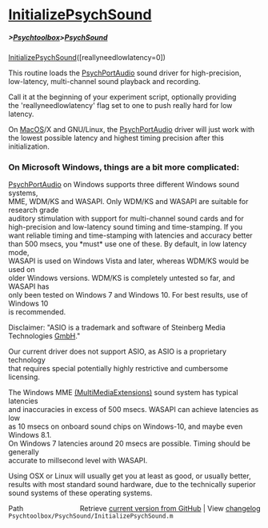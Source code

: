 # [InitializePsychSound](InitializePsychSound)
##### >[Psychtoolbox](Psychtoolbox)>[PsychSound](PsychSound)

[InitializePsychSound](InitializePsychSound)([reallyneedlowlatency=0])  
  
This routine loads the [PsychPortAudio](PsychPortAudio) sound driver for high-precision,  
low-latency, multi-channel sound playback and recording.  
  
Call it at the beginning of your experiment script, optionally providing  
the 'reallyneedlowlatency' flag set to one to push really hard for low  
latency.  
  
On [MacOS](MacOS)/X and GNU/Linux, the [PsychPortAudio](PsychPortAudio) driver will just work with  
the lowest possible latency and highest timing precision after this  
initialization.  
  
### On Microsoft Windows, things are a bit more complicated:  
  
[PsychPortAudio](PsychPortAudio) on Windows supports three different Windows sound systems,  
MME, WDM/KS and WASAPI. Only WDM/KS and WASAPI are suitable for research grade  
auditory stimulation with support for multi-channel sound cards and for  
high-precision and low-latency sound timing and time-stamping. If you  
want reliable timing and time-stamping with latencies and accuracy better  
than 500 msecs, you \*must\* use one of these. By default, in low latency mode,  
WASAPI is used on Windows Vista and later, whereas WDM/KS would be used on  
older Windows versions. WDM/KS is completely untested so far, and WASAPI has  
only been tested on Windows 7 and Windows 10. For best results, use of Windows 10  
is recommended.  
  
Disclaimer: "ASIO is a trademark and software of Steinberg Media  
Technologies [GmbH](GmbH)."  
  
Our current driver does not support ASIO, as ASIO is a proprietary technology  
that requires special potentially highly restrictive and cumbersome licensing.  
  
The Windows MME [(MultiMediaExtensions)]((MultiMediaExtensions)) sound system has typical latencies  
and inaccuracies in excess of 500 msecs. WASAPI can achieve latencies as low  
as 10 msecs on onboard sound chips on Windows-10, and maybe even Windows 8.1.  
On Windows 7 latencies around 20 msecs are possible. Timing should be generally  
accurate to millsecond level with WASAPI.  
  
Using OSX or Linux will usually get you at least as good, or usually better,  
results with most standard sound hardware, due to the technically superior  
sound systems of these operating systems.  
  




<div class="code_header" style="text-align:right;">
  <span style="float:left;">Path&nbsp;&nbsp;</span> <span class="counter">Retrieve <a href=
  "https://raw.github.com/Psychtoolbox-3/Psychtoolbox-3/beta/Psychtoolbox/PsychSound/InitializePsychSound.m">current version from GitHub</a> | View <a href=
  "https://github.com/Psychtoolbox-3/Psychtoolbox-3/commits/beta/Psychtoolbox/PsychSound/InitializePsychSound.m">changelog</a></span>
</div>
<div class="code">
  <code>Psychtoolbox/PsychSound/InitializePsychSound.m</code>
</div>

